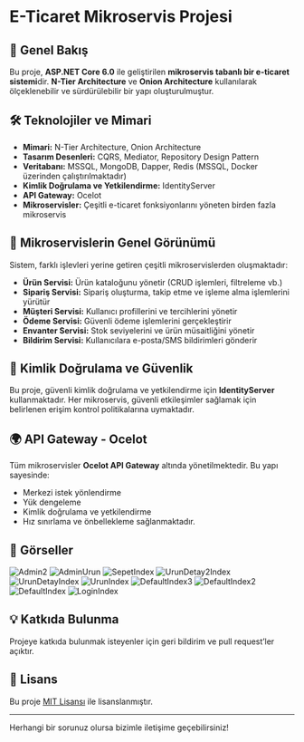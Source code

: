 # E-Ticaret Mikroservis Projesi

## 📌 Genel Bakış
Bu proje, **ASP.NET Core 6.0** ile geliştirilen **mikroservis tabanlı bir e-ticaret sistemi**dir. **N-Tier Architecture** ve **Onion Architecture** kullanılarak ölçeklenebilir ve sürdürülebilir bir yapı oluşturulmuştur.

## 🛠️ Teknolojiler ve Mimari
- **Mimari:** N-Tier Architecture, Onion Architecture
- **Tasarım Desenleri:** CQRS, Mediator, Repository Design Pattern
- **Veritabanı:** MSSQL, MongoDB, Dapper, Redis (MSSQL, Docker üzerinden çalıştırılmaktadır)
- **Kimlik Doğrulama ve Yetkilendirme:** IdentityServer
- **API Gateway:** Ocelot
- **Mikroservisler:** Çeşitli e-ticaret fonksiyonlarını yöneten birden fazla mikroservis

## 📂 Mikroservislerin Genel Görünümü
Sistem, farklı işlevleri yerine getiren çeşitli mikroservislerden oluşmaktadır:

- **Ürün Servisi:** Ürün kataloğunu yönetir (CRUD işlemleri, filtreleme vb.)
- **Sipariş Servisi:** Sipariş oluşturma, takip etme ve işleme alma işlemlerini yürütür
- **Müşteri Servisi:** Kullanıcı profillerini ve tercihlerini yönetir
- **Ödeme Servisi:** Güvenli ödeme işlemlerini gerçekleştirir
- **Envanter Servisi:** Stok seviyelerini ve ürün müsaitliğini yönetir
- **Bildirim Servisi:** Kullanıcılara e-posta/SMS bildirimleri gönderir

## 🔐 Kimlik Doğrulama ve Güvenlik
Bu proje, güvenli kimlik doğrulama ve yetkilendirme için **IdentityServer** kullanmaktadır. Her mikroservis, güvenli etkileşimler sağlamak için belirlenen erişim kontrol politikalarına uymaktadır.

## 🌍 API Gateway - Ocelot
Tüm mikroservisler **Ocelot API Gateway** altında yönetilmektedir. Bu yapı sayesinde:
- Merkezi istek yönlendirme
- Yük dengeleme
- Kimlik doğrulama ve yetkilendirme
- Hız sınırlama ve önbellekleme sağlanmaktadır.

## 📂 Görseller
![Admin2](https://github.com/user-attachments/assets/e8e6847c-9ce3-4171-aa31-03640ebcf699)
![AdminUrun](https://github.com/user-attachments/assets/f632d546-bd6c-4925-8c87-1792666a5fcd)
![SepetIndex](https://github.com/user-attachments/assets/ebc7ca56-0e41-49ff-972a-c5ca0b1a2213)
![UrunDetay2Index](https://github.com/user-attachments/assets/05caca86-6bd2-44ad-bfbf-0cbbbc0735e9)
![UrunDetayIndex](https://github.com/user-attachments/assets/db3642b2-06f4-449e-8748-2a8e0876356b)
![UrunIndex](https://github.com/user-attachments/assets/cf0719f9-9531-449a-9687-96ee61cd748e)
![DefaultIndex3](https://github.com/user-attachments/assets/7fa21b73-13ac-4805-b50e-16606086e564)
![DefaultIndex2](https://github.com/user-attachments/assets/be8c2a68-5cc8-4189-9935-ec671db71621)
![DefaultIndex](https://github.com/user-attachments/assets/9c0fa24d-7c8e-4b95-84e5-c5328abc6c94)
![LoginIndex](https://github.com/user-attachments/assets/9a93b8bb-ab16-4922-bdfe-936ed2825e5e)

## 💡 Katkıda Bulunma
Projeye katkıda bulunmak isteyenler için geri bildirim ve pull request’ler açıktır.

## 📜 Lisans
Bu proje [MIT Lisansı](LICENSE) ile lisanslanmıştır.

---
Herhangi bir sorunuz olursa bizimle iletişime geçebilirsiniz!

